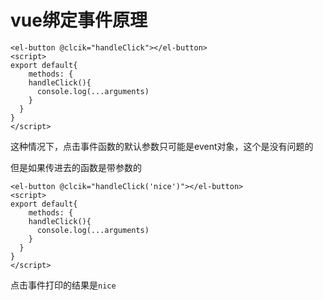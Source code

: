 # vue绑定事件原理

```vue
<el-button @clcik="handleClick"></el-button>
<script>
export default{
	methods: {
    handleClick(){
      console.log(...arguments)
    }
  }
}
</script>
```

这种情况下，点击事件函数的默认参数只可能是event对象，这个是没有问题的

但是如果传进去的函数是带参数的

```vue
<el-button @clcik="handleClick('nice')"></el-button>
<script>
export default{
	methods: {
    handleClick(){
      console.log(...arguments)
    }
  }
}
</script>
```

点击事件打印的结果是`nice`


